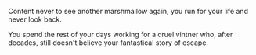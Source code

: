 Content never to see another marshmallow again, you run for your life and never look back.

You spend the rest of your days working for a cruel vintner who,
after decades, still doesn't believe your fantastical story of escape.

